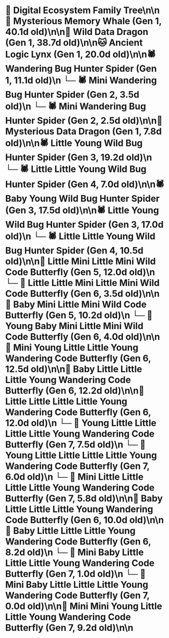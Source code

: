 # 🌳 Digital Ecosystem Family Tree\n\n🐋 Mysterious Memory Whale (Gen 1, 40.1d old)\n\n🐉 Wild Data Dragon (Gen 1, 38.7d old)\n\n🐱 Ancient Logic Lynx (Gen 1, 20.0d old)\n\n🕷️ Wandering Bug Hunter Spider (Gen 1, 11.1d old)\n  └─ 🕷️ Mini Wandering Bug Hunter Spider (Gen 2, 3.5d old)\n  └─ 🕷️ Mini Wandering Bug Hunter Spider (Gen 2, 2.5d old)\n\n🐉 Mysterious Data Dragon (Gen 1, 7.8d old)\n\n🕷️ Little Young Wild Bug Hunter Spider (Gen 3, 19.2d old)\n  └─ 🕷️ Little Little Young Wild Bug Hunter Spider (Gen 4, 7.0d old)\n\n🕷️ Baby Young Wild Bug Hunter Spider (Gen 3, 17.5d old)\n\n🕷️ Little Young Wild Bug Hunter Spider (Gen 3, 17.0d old)\n  └─ 🕷️ Little Little Young Wild Bug Hunter Spider (Gen 4, 10.5d old)\n\n🦋 Little Mini Little Mini Wild Code Butterfly (Gen 5, 12.0d old)\n  └─ 🦋 Little Little Mini Little Mini Wild Code Butterfly (Gen 6, 3.5d old)\n\n🦋 Baby Mini Little Mini Wild Code Butterfly (Gen 5, 10.2d old)\n  └─ 🦋 Young Baby Mini Little Mini Wild Code Butterfly (Gen 6, 4.0d old)\n\n🦋 Mini Young Little Little Young Wandering Code Butterfly (Gen 6, 12.5d old)\n\n🦋 Baby Little Little Little Young Wandering Code Butterfly (Gen 6, 12.2d old)\n\n🦋 Little Little Little Little Young Wandering Code Butterfly (Gen 6, 12.0d old)\n  └─ 🦋 Young Little Little Little Little Young Wandering Code Butterfly (Gen 7, 7.5d old)\n  └─ 🦋 Young Little Little Little Little Young Wandering Code Butterfly (Gen 7, 6.0d old)\n  └─ 🦋 Mini Little Little Little Little Young Wandering Code Butterfly (Gen 7, 5.8d old)\n\n🦋 Baby Little Little Little Young Wandering Code Butterfly (Gen 6, 10.0d old)\n\n🦋 Baby Little Little Little Young Wandering Code Butterfly (Gen 6, 8.2d old)\n  └─ 🦋 Mini Baby Little Little Little Young Wandering Code Butterfly (Gen 7, 1.0d old)\n  └─ 🦋 Mini Baby Little Little Little Young Wandering Code Butterfly (Gen 7, 0.0d old)\n\n🦋 Mini Mini Young Little Little Young Wandering Code Butterfly (Gen 7, 9.2d old)\n\n